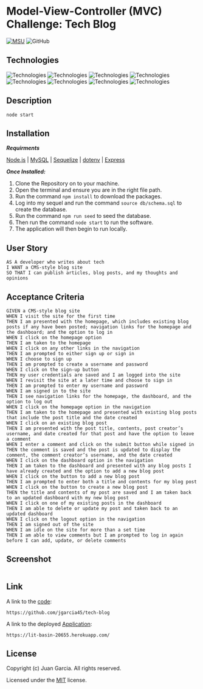 # Model-View-Controller (MVC) Challenge: Tech Blog
[![MSU](https://img.shields.io/badge/MSU-Coding%20Bootcamp-green/)](https://bootcamp.msu.edu/)
![GitHub](https://img.shields.io/github/license/jgarcia45/tech-blog)

## Technologies
![Technologies](https://img.shields.io/badge/-Git-F05032?logo=Git&logoColor=white)
![Technologies](https://img.shields.io/badge/-JavaScript-007396?logo=JavaScript&logoColor=white)
![Technologies](https://img.shields.io/badge/-Node.js-339933?logo=Node.js&logoColor=white)
![Technologies](https://img.shields.io/badge/-npm-CB3837?logo=npm&logoColor=white)
![Technologies](https://img.shields.io/badge/-MySQL-4479A1?logo=MySQL&logoColor=white)
![Technologies](https://img.shields.io/badge/-Sequelize-52B0E7?logo=Sequelize&logoColor=white)
![Technologies](https://img.shields.io/badge/-Express-000000?logo=&logoColor=white)
![Technologies](https://img.shields.io/badge/-dotenv-000000?logo=&logoColor=white)

## Description
```
node start
```
## Installation
***Requirments***

[Node.js](https://nodejs.org/en/) | [MySQL](https://www.npmjs.com/package/mysql2) | [Sequelize](https://www.npmjs.com/package/sequelize) | [dotenv](https://www.npmjs.com/package/dotenv) | [Express](https://www.npmjs.com/package/express)

***Once Installed:***
1. Clone the Repository on to your machine.
2. Open the terminal and ensure you are in the right file path.
3. Run the command ```npm install``` to download the packages.
4. Log into my sequel and run the command ```source db/schema.sql``` to create the database.
5. Run the command ```npm run seed``` to seed the database.
6. Then run the command ```node start``` to run the software.
7. The application will then begin to run locally.

## User Story
```
AS A developer who writes about tech
I WANT a CMS-style blog site
SO THAT I can publish articles, blog posts, and my thoughts and opinions
```

## Acceptance Criteria
```
GIVEN a CMS-style blog site
WHEN I visit the site for the first time
THEN I am presented with the homepage, which includes existing blog posts if any have been posted; navigation links for the homepage and the dashboard; and the option to log in
WHEN I click on the homepage option
THEN I am taken to the homepage
WHEN I click on any other links in the navigation
THEN I am prompted to either sign up or sign in
WHEN I choose to sign up
THEN I am prompted to create a username and password
WHEN I click on the sign-up button
THEN my user credentials are saved and I am logged into the site
WHEN I revisit the site at a later time and choose to sign in
THEN I am prompted to enter my username and password
WHEN I am signed in to the site
THEN I see navigation links for the homepage, the dashboard, and the option to log out
WHEN I click on the homepage option in the navigation
THEN I am taken to the homepage and presented with existing blog posts that include the post title and the date created
WHEN I click on an existing blog post
THEN I am presented with the post title, contents, post creator’s username, and date created for that post and have the option to leave a comment
WHEN I enter a comment and click on the submit button while signed in
THEN the comment is saved and the post is updated to display the comment, the comment creator’s username, and the date created
WHEN I click on the dashboard option in the navigation
THEN I am taken to the dashboard and presented with any blog posts I have already created and the option to add a new blog post
WHEN I click on the button to add a new blog post
THEN I am prompted to enter both a title and contents for my blog post
WHEN I click on the button to create a new blog post
THEN the title and contents of my post are saved and I am taken back to an updated dashboard with my new blog post
WHEN I click on one of my existing posts in the dashboard
THEN I am able to delete or update my post and taken back to an updated dashboard
WHEN I click on the logout option in the navigation
THEN I am signed out of the site
WHEN I am idle on the site for more than a set time
THEN I am able to view comments but I am prompted to log in again before I can add, update, or delete comments
```

## Screenshot
![]()

## Link
A link to the [code](https://github.com/jgarcia45/tech-blog):
```
https://github.com/jgarcia45/tech-blog
```

A link to the deployed [Application](https://lit-basin-20655.herokuapp.com/):
```
https://lit-basin-20655.herokuapp.com/
```

## License
  Copyright (c) Juan Garcia. All rights reserved.
  
  Licensed under the [MIT](LICENSE) license.
